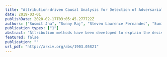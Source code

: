 ```yaml
---
title: "Attribution-driven Causal Analysis for Detection of Adversarial Examples"
date: 2019-03-01
publishDate: 2020-02-17T03:05:45.277722Z
authors: ["Susmit Jha", "Sunny Raj", "Steven Lawrence Fernandes", "Sumit Kumar Jha", "Somesh Jha", "Gunjan Verma", "Brian Jalaian", "Ananthram Swami"]
publication_types: ["1"]
abstract: "Attribution methods have been developed to explain the decision of a machine learning model on a given input. We use the Integrated Gradient method for finding attributions to define the causal neighborhood of an input by incrementally masking high attribution features. We study the robustness of machine learning models on benign and adversarial inputs in this neighborhood. Our study indicates that benign inputs are robust to the masking of high attribution features but adversarial inputs generated by the state-of-the-art adversarial attack methods such as DeepFool, FGSM, CW and PGD, are not robust to such masking. Further, our study demonstrates that this concentration of high-attribution features responsible for the incorrect decision is more pronounced in physically realizable adversarial examples. This difference in attribution of benign and adversarial inputs can be used to detect adversarial examples. Such a defense approach is independent of training data and attack method, and we demonstrate its effectiveness on digital and physically realizable perturbations."
featured: false
publication: ""
url_pdf: "http://arxiv.org/abs/1903.05821"
---
```


